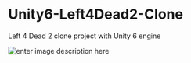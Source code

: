 # Unity6-Left4Dead2-Clone
Left 4 Dead 2 clone project with Unity 6 engine


![enter image description here](https://shared.cloudflare.steamstatic.com/store_item_assets/steam/apps/550/ss_67275710127ce20b62015718dbf84147fde7fc17.jpg?t=1745368562)
